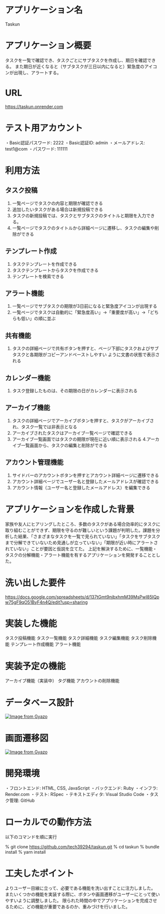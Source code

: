 # アプリケーション名
Taskun

# アプリケーション概要
タスクを一覧で確認でき、タスクごとにサブタスクを作成し、期日を確認できる。
また期日が近くなると（サブタスクが三日以内になると）緊急度のアイコンが出現し、アラートする。

# URL
https://taskun.onrender.com

# テスト用アカウント
・Basic認証パスワード: 2222
・Basic認証ID: admin
・メールアドレス: test1@com
・パスワード: 111111

# 利用方法
## タスク投稿
1. 一覧ページでタスクの内容と期限が確認できる
2. 追加したいタスクがある場合は新規投稿できる
3. タスクの新規投稿では、タスクとサブタスクのタイトルと期限を入力できる。
4. 一覧ページでタスクのタイトルから詳細ページに遷移し、タスクの編集や削除ができる

## テンプレート作成
1. タスクテンプレートを作成できる
2. タスクテンプレートからタスクを作成できる
3. テンプレートを検索できる

## アラート機能
1. 一覧ページでサブタスクの期限が3日前になると緊急度アイコンが出現する
2. 一覧ページでタスクは自動的に「緊急度高い」→「重要度が高い」→「どちらも低い」の順に並ぶ

## 共有機能
1. タスクの詳細ページで共有ボタンを押すと、ページ下部にタスクおよびサブタスクと各期限がコピーアンドペーストしやすい
   ように文書の状態で表示される

## カレンダー機能
1. タスク登録したものは、その期限の日がカレンダーに表示される

## アーカイブ機能
1. タスクの詳細ページでアーカイブボタンを押すと、タスクがアーカイブされ、タスク一覧では非表示となる
2. アーカイブされたタスクはアーカイブ一覧ページで確認できる
3. アーカイブ一覧画面ではタスクの期限が現在に近い順に表示される
4.アーカイブ一覧画面から、タスクの編集と削除ができる

## アカウント管理機能
1. サイドバーのアカウントボタンを押すとアカウント詳細ページに遷移できる
2. アカウント詳細ページでユーザー名と登録したメールアドレスが確認できる
3. アカウント情報（ユーザー名と登録したメールアドレス）を編集できる

# アプリケーションを作成した背景
家族や友人にヒアリングしたところ、多数のタスクがある場合効率的にタスクに取り組むことができず、期限を守るのが難しいという課題が判明した。課題を分析した結果、「さまざまなタスクを一覧で見られていない」「タスクをサブタスクまで分解できていないため見通しが立っていない」「期限が近い時にアラートされていない」ことが要因と仮説を立てた。
上記を解決するために、一覧機能・タスクの分解機能・アラート機能を有するアプリケーションを開発することとした。

# 洗い出した要件
https://docs.google.com/spreadsheets/d/137tGmt9njbxhmM39MsPwI85IQpw75gF9qO51ByF4n4Q/edit?usp=sharing

# 実装した機能
タスク投稿機能
タスク一覧機能
タスク詳細機能
タスク編集機能
タスク削除機能
テンプレート作成機能
アラート機能

# 実装予定の機能
アーカイブ機能（実装中）
タグ機能
アカウントの削除機能

# データベース設計
[![Image from Gyazo](https://i.gyazo.com/04f997bade2211cfcd0e8579c0bc6c69.png)](https://gyazo.com/04f997bade2211cfcd0e8579c0bc6c69)


# 画面遷移図
[![Image from Gyazo](https://i.gyazo.com/73d7ef7940184044f13c8592f44817fd.png)](https://gyazo.com/73d7ef7940184044f13c8592f44817fd)


# 開発環境
・フロントエンド: HTML, CSS, JavaScript
・バックエンド: Ruby
・インフラ: Render.com
・テスト: RSpec
・テキストエディタ: Visual Studio Code
・タスク管理: GitHub


# ローカルでの動作方法
以下のコマンドを順に実行

% git clone https://github.com/tech39294/taskun.git
% cd taskun
% bundle install
% yarn install


# 工夫したポイント
よりユーザー目線に立って、必要である機能を洗い出すことに注力しました。
またいくつかの機能を実装する際に、ボタンや画面遷移がユーザーにとって使いやすいように調整しました。
限られた時間の中でアプリケーションを完成させるために、どの機能が重要であるのか、重みづけを行いました。

